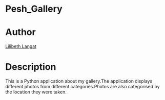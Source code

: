 # Pesh_Gallery
# Author
[Lilibeth Langat](https://github.com/lavylipesh/Pesh_Gallery)
# Description
This is a Python application about my gallery.The application displays different photos from different categories.Photos are also categorised by the location they were taken.